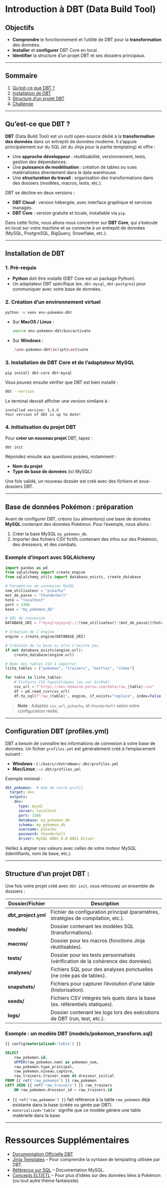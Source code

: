 # Introduction à DBT (Data Build Tool)

## Objectifs
- **Comprendre** le fonctionnement et l’utilité de DBT pour la **transformation** des données.  
- **Installer** et **configurer** DBT Core en local.  
- **Identifier** la structure d’un projet DBT et ses dossiers principaux.

---

## Sommaire
1. [Qu’est-ce que DBT ?](#quest-ce-que-dbt-)
2. [Installation de DBT](#installation-de-dbt)
3. [Structure d’un projet DBT](#structure-dun-projet-dbt-)
4. [Challenge](#challenge)

---

## Qu’est-ce que DBT ?
**DBT** (Data Build Tool) est un outil open-source dédié à la **transformation des données** dans un entrepôt de données moderne. Il s’appuie principalement sur du SQL (et du Jinja pour la partie templating) et offre :

- Une **approche développeur** : réutilisabilité, versionnement, tests, gestion des dépendances.  
- Une **puissance de modélisation** : création de tables ou vues matérialisées directement dans le data warehouse.  
- Une **structuration du travail** : organisation des transformations dans des dossiers (modèles, macros, tests, etc.).  

DBT se décline en deux versions :
- **DBT Cloud** : version hébergée, avec interface graphique et services managés.  
- **DBT Core** : version gratuite et locale, installable via `pip`.  

Dans cette fiche, nous allons nous concentrer sur **DBT Core**, qui s’exécute en local sur votre machine et se connecte à un entrepôt de données (MySQL, PostgreSQL, BigQuery, Snowflake, etc.).

---

## Installation de DBT
### 1. Pré-requis
- **Python** doit être installé (DBT Core est un package Python).  
- Un adaptateur DBT spécifique (ex. `dbt-mysql`, `dbt-postgres`) pour communiquer avec votre base de données.

### 2. Création d’un environnement virtuel
```bash
python -m venv env-pokemon-dbt
```
- Sur **MacOS / Linux** :
  ```bash
  source env-pokemon-dbt/bin/activate
  ```
- Sur **Windows** :
  ```bash
  .\env-pokemon-dbt\Scripts\activate
  ```

### 3. Installation de DBT Core et de l’adaptateur MySQL
```bash
pip install dbt-core dbt-mysql
```
Vous pouvez ensuite vérifier que DBT est bien installé :
```bash
dbt --version
```
Le terminal devrait afficher une version similaire à :
```
installed version: 1.X.X
Your version of dbt is up to date!
```

### 4. Initialisation du projet DBT
Pour **créer un nouveau projet** DBT, tapez :
```bash
dbt init
```
Répondez ensuite aux questions posées, notamment :
- **Nom du projet**  
- **Type de base de données** (ici MySQL)

Une fois validé, un nouveau dossier est créé avec des fichiers et sous-dossiers DBT.

---

## Base de données Pokémon : préparation
Avant de configurer DBT, créons (ou alimentons) une base de données **MySQL** contenant des données Pokémon. Pour l’exemple, nous allons :

1. Créer la base MySQL `my_pokemon_db`.
2. Importer des fichiers CSV fictifs contenant des infos sur des Pokémon, des dresseurs, et des combats.

### Exemple d’import avec SQLAlchemy
```python
import pandas as pd
from sqlalchemy import create_engine
from sqlalchemy_utils import database_exists, create_database

# Paramètres de connexion MySQL
nom_utilisateur = "pikachu"
mot_de_passe = "thunderbolt"
hote = "localhost"
port = 3306
base = "my_pokemon_db"

# URL de connexion
DATABASE_URI = f"mysql+pymysql://{nom_utilisateur}:{mot_de_passe}@{hote}:{port}/{base}"

# Création de l'engine
engine = create_engine(DATABASE_URI)

# Création de la base si elle n'existe pas
if not database_exists(engine.url):
    create_database(engine.url)

# Noms des tables CSV à importer
liste_tables = ["pokemon", "trainers", "battles", "items"]

for table in liste_tables:
    # Fichiers CSV hypotétiques (ou sur GitHub)
    csv_url = f"https://mon-domaine-perso.com/data/raw_{table}.csv"
    df = pd.read_csv(csv_url)
    df.to_sql(f"raw_{table}", engine, if_exists="replace", index=False)
```
> **Note** : Adaptez `csv_url`, `pikachu`, et `thunderbolt` selon votre configuration réelle.  

---

## Configuration DBT (profiles.yml)
DBT a besoin de connaître les informations de connexion à votre base de données. Un fichier `profiles.yml` est généralement créé à l’emplacement suivant :

- **Windows** : `C:/Users/<VotreNom>/.dbt/profiles.yml`
- **Mac/Linux** : `~/.dbt/profiles.yml`

Exemple minimal :
```yaml
dbt_pokemon:  # Nom de votre profil
  target: dev
  outputs:
    dev:
      type: mysql
      server: localhost
      port: 3306
      database: my_pokemon_db
      schema: my_pokemon_db
      username: pikachu
      password: thunderbolt
      driver: MySQL ODBC 8.0 ANSI Driver
```
Veillez à aligner ces valeurs avec celles de votre moteur MySQL (identifiants, nom de base, etc.).  

---

## Structure d’un projet DBT :

Une fois votre projet créé avec `dbt init`, vous retrouvez un ensemble de dossiers :

| Dossier/Fichier       | Description                                                                                  |
|-----------------------|----------------------------------------------------------------------------------------------|
| **dbt_project.yml**   | Fichier de configuration principal (paramètres, stratégies de compilation, etc.).           |
| **models/**           | Dossier contenant les modèles SQL (transformations).                                        |
| **macros/**           | Dossier pour les macros (fonctions Jinja réutilisables).                                    |
| **tests/**            | Dossier pour les tests personnalisés (vérification de la cohérence des données).            |
| **analyses/**         | Fichiers SQL pour des analyses ponctuelles (ne crée pas de tables).                         |
| **snapshots/**        | Fichiers pour capturer l’évolution d’une table (historisation).                             |
| **seeds/**            | Fichiers CSV intégrés tels quels dans la base (ex. référentiels statiques).                 |
| **logs/**             | Dossier contenant les logs lors des exécutions de DBT (run, test, etc.).                    |

### Exemple : un modèle DBT (models/pokemon_transform.sql)
```sql
{{ config(materialized='table') }}

SELECT
    raw_pokemon.id,
    UPPER(raw_pokemon.nom) as pokemon_nom,
    raw_pokemon.type_principal,
    raw_pokemon.niveau_capture,
    raw_trainers.trainer_name AS dresseur_initial
FROM {{ ref('raw_pokemon') }} raw_pokemon
LEFT JOIN {{ ref('raw_trainers') }} raw_trainers
    ON raw_pokemon.dresseur_id = raw_trainers.id
```
- `{{ ref('raw_pokemon') }}` fait référence à la table `raw_pokemon` déjà existante dans la base (créée ou gérée par DBT).  
- `materialized='table'` signifie que ce modèle génère une table matérielle dans la base.  

---

# Ressources Supplémentaires
- [Documentation Officielle DBT](https://docs.getdbt.com/)  
- [Jinja Templates](https://jinja.palletsprojects.com/) – Pour comprendre la syntaxe de templating utilisée par DBT.  
- [Référence sur SQL](https://dev.mysql.com/doc/) – Documentation MySQL.  
- [Concepts ELT/ETL](https://www.pokepedia.fr/) – Pour plus d’idées sur des données liées à Pokémon (ou tout autre thème fantaisiste).
